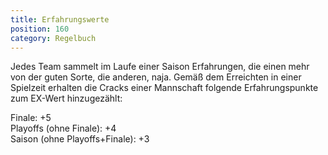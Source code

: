 ```yaml
---
title: Erfahrungswerte
position: 160
category: Regelbuch
---
```


Jedes Team sammelt im Laufe einer Saison Erfahrungen, die einen mehr von der guten Sorte, die anderen, naja. Gemäß dem Erreichten in einer Spielzeit erhalten die Cracks einer Mannschaft folgende Erfahrungspunkte zum EX-Wert hinzugezählt:

Finale: +5  
Playoffs (ohne Finale): +4  
Saison (ohne Playoffs+Finale): +3  
